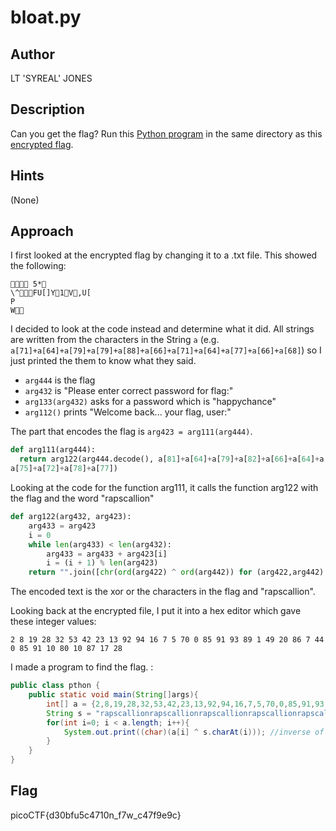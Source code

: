 # bloat.py

## Author

LT 'SYREAL' JONES

## Description

Can you get the flag?
Run this [Python program](./bloat.flag.py) in the same directory as this [encrypted flag](./flag.txt.enc).

## Hints

(None)

## Approach

I first looked at the encrypted flag by changing it to a .txt file. This showed the following:
```
 5*
\^F U[]Y1V, U[
P
W
```

I decided to look at the code instead and determine what it did. All strings are written from the characters in the String `a` (e.g. `a[71]+a[64]+a[79]+a[79]+a[88]+a[66]+a[71]+a[64]+a[77]+a[66]+a[68]`) so I just printed the them to know what they said.

* `arg444` is the flag
* `arg432` is "Please enter correct password for flag:"
* `arg133(arg432)` asks for a password which is "happychance"
* `arg112()` prints "Welcome back... your flag, user:"

The part that encodes the flag is `arg423 = arg111(arg444)`. 

```python
def arg111(arg444):
  return arg122(arg444.decode(), a[81]+a[64]+a[79]+a[82]+a[66]+a[64]+a[75]+\
a[75]+a[72]+a[78]+a[77])
```

Looking at the code for the function arg111, it calls the function arg122 with the flag and the word "rapscallion"

```python
def arg122(arg432, arg423):
    arg433 = arg423
    i = 0
    while len(arg433) < len(arg432):
        arg433 = arg433 + arg423[i]
        i = (i + 1) % len(arg423)        
    return "".join([chr(ord(arg422) ^ ord(arg442)) for (arg422,arg442) in zip(arg432,arg433)])
```

The encoded text is the xor or the characters in the flag and "rapscallion".

Looking back at the encrypted file, I put it into a hex editor which gave these integer values:
```
2 8 19 28 32 53 42 23 13 92 94 16 7 5 70 0 85 91 93 89 1 49 20 86 7 44 0 85 91 10 80 10 87 17 28
```

I made a program to find the flag. :

```java
public class pthon {
    public static void main(String[]args){
        int[] a = {2,8,19,28,32,53,42,23,13,92,94,16,7,5,70,0,85,91,93,89,1,49,20,86,7,44,0,85,91,10,80,10,87,17,28};
        String s = "rapscallionrapscallionrapscallionrapscallionrapscallionrapscallionrapscallionrapscallionrapscallionrapscallionrapscallionrapscallionrapscallionrapscallionrapscallionrapscallionrapscallionrapscallionrapscallionrapscallionrapscallionrapscallionrapscallionrapscallion"; //pasted rapscallion many times so that the length is greater than the flag
        for(int i=0; i < a.length; i++){
            System.out.print((char)(a[i] ^ s.charAt(i))); //inverse of xor is xor
        }
    }
}
```

## Flag

picoCTF{d30bfu5c4710n_f7w_c47f9e9c}
